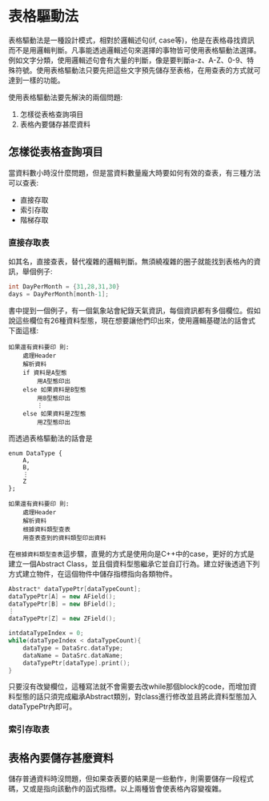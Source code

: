 # 表格驅動法

表格驅動法是一種設計模式，相對於邏輯述句(if, case等)，他是在表格尋找資訊而不是用邏輯判斷。凡事能透過邏輯述句來選擇的事物皆可使用表格驅動法選擇。
例如文字分類，使用邏輯述句會有大量的判斷，像是要判斷a-z、A-Z、0-9、特殊符號。使用表格驅動法只要先把這些文字預先儲存至表格，在用查表的方式就可達到一樣的功能。

使用表格驅動法要先解決的兩個問題:
1. 怎樣從表格查詢項目
2. 表格內要儲存甚麼資料

## 怎樣從表格查詢項目
當資料數小時沒什麼問題，但是當資料數量龐大時要如何有效的查表，有三種方法可以查表:
* 直接存取
* 索引存取
* 階梯存取

### 直接存取表
如其名，直接查表，替代複雜的邏輯判斷。無須繞複雜的圈子就能找到表格內的資訊，舉個例子:
```C++
int DayPerMonth = {31,28,31,30}
days = DayPerMonth[month-1];
```
書中提到一個例子，有一個氣象站會紀錄天氣資訊，每個資訊都有多個欄位。假如說這些欄位有26種資料型態，現在想要讓他們印出來，使用邏輯基礎法的話會式下面這樣:
```
如果還有資料要印 則:
	處理Header
	解析資料
	if 資料是A型態
		用A型態印出
	else 如果資料是B型態
		用B型態印出
		⋮
	else 如果資料是Z型態
		用Z型態印出
```

而透過表格驅動法的話會是

```
enum DataType {
	A,
	B,
	⋮
	Z
};

如果還有資料要印 則:
	處理Header
	解析資料
	根據資料類型查表
	用查表查到的資料類型印出資料
```
在`根據資料類型查表`這步驟，直覺的方式是使用向是C++中的case，更好的方式是建立一個Abstract Class，並且個資料型態繼承它並自訂行為。建立好後透過下列方式建立物件，在這個物件中儲存指標指向各類物件。
```C++
Abstract* dataTypePtr[dataTypeCount];
dataTypePtr[A] = new AField();
dataTypePtr[B] = new BField();
⋮
dataTypePtr[Z] = new ZField();

intdataTypeIndex = 0;
while(dataTypeIndex < dataTypeCount){
	dataType = DataSrc.dataType;
	dataName = DataSrc.dataName;
	dataTypePtr[dataType].print();
}
```
只要沒有改變欄位，這種寫法就不會需要去改while那個block的code，而增加資料型態的話只須完成繼承Abstract類別，對class進行修改並且將此資料型態加入dataTypePtr內即可。
### 索引存取表



## 表格內要儲存甚麼資料
儲存普通資料時沒問題，但如果查表要的結果是一些動作，則需要儲存一段程式碼，又或是指向該動作的函式指標。以上兩種皆會使表格內容變複雜。

<!--stackedit_data:
eyJoaXN0b3J5IjpbLTY4OTkyNzgwNSwxODM0NzI0NzkyLDg5MT
U4MzcyOCwxMzYwMTk0NjYyLDQ1Nzg4NTEzOCwxNDIyOTcwMDMw
LC04MjEzMzAwNjUsLTExNTM0MTYzNjZdfQ==
-->